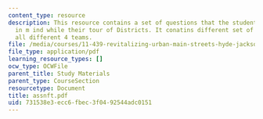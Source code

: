 ```yaml
---
content_type: resource
description: This resource contains a set of questions that the students must keep
  in m ind while their tour of Districts. It conatins different set of questions for
  all different 4 teams.
file: /media/courses/11-439-revitalizing-urban-main-streets-hyde-jackson-square-roslindale-square-boston-spring-2005/731538e3ecc6fbec3f0492544adc0151_assnft.pdf
file_type: application/pdf
learning_resource_types: []
ocw_type: OCWFile
parent_title: Study Materials
parent_type: CourseSection
resourcetype: Document
title: assnft.pdf
uid: 731538e3-ecc6-fbec-3f04-92544adc0151
---
```

